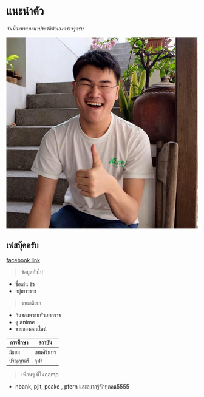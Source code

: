 # แนะนำตัว  
*วันนี้จะมาแนะนำประวัติตัวเองคร่าวๆครับ*
  
![Touch](me.jpg)

## เฟสบุ๊คครับ 
[facebook link](https://www.facebook.com/supanat.thanarungrueangkij/)


>ข้อมูลทั่วไป  
 + ชื่อเล่น ธัช  
 + อยู่เยาวราช  

>งานอดิเรก
  + กินของหวานทั่วเยาวราช 
  + ดู anime  
  + ขายของออนไลน์
    
| การศึกษา   |     สถาบัน   |
| --------- | ---------- |
|   มัธยม    |   เทพศิรินทร์  |
| ปริญญาตรี  |     จุฬา     |

>เพื่อนๆ พี่ในcamp
  + nbank,  pjit, pcake , pfern และอยากรู้จักทุกคน5555

